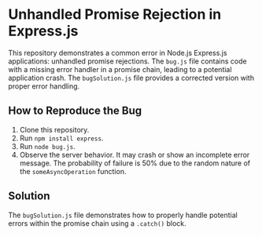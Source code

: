 # Unhandled Promise Rejection in Express.js
This repository demonstrates a common error in Node.js Express.js applications: unhandled promise rejections.  The `bug.js` file contains code with a missing error handler in a promise chain, leading to a potential application crash. The `bugSolution.js` file provides a corrected version with proper error handling.

## How to Reproduce the Bug
1. Clone this repository.
2. Run `npm install express`.
3. Run `node bug.js`.
4. Observe the server behavior. It may crash or show an incomplete error message.  The probability of failure is 50% due to the random nature of the `someAsyncOperation` function.

## Solution
The `bugSolution.js` file demonstrates how to properly handle potential errors within the promise chain using a `.catch()` block.